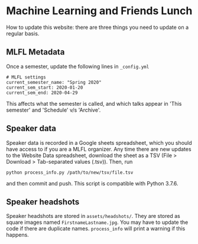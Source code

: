 # Machine Learning and Friends Lunch

How to update this website: there are three things you need to update on a regular basis.

## MLFL Metadata

Once a semester, update the following lines in `_config.yml`

```
# MLFL settings
current_semester_name: "Spring 2020"
current_sem_start: 2020-01-20
current_sem_end: 2020-04-29
```

This affects what the semester is called, and which talks appear in 'This semester' and 'Schedule' v/s 'Archive'.

## Speaker data

Speaker data is recorded in a Google sheets spreadsheet, which you should have access to if you are a MLFL organizer. Any time there are new updates to the Website Data spreadsheet, download the sheet as a TSV (File > Download > Tab-separated values (.tsv)). Then, run

`python process_info.py /path/to/new/tsv/file.tsv`

and then commit and push. This script is compatible with Python 3.7.6.

## Speaker headshots

Speaker headshots are stored in `assets/headshots/`. They are stored as square images named `FirstnameLastname.jpg`. You may have to update the code if there are duplicate names. `process_info` will print a warning if this happens.
